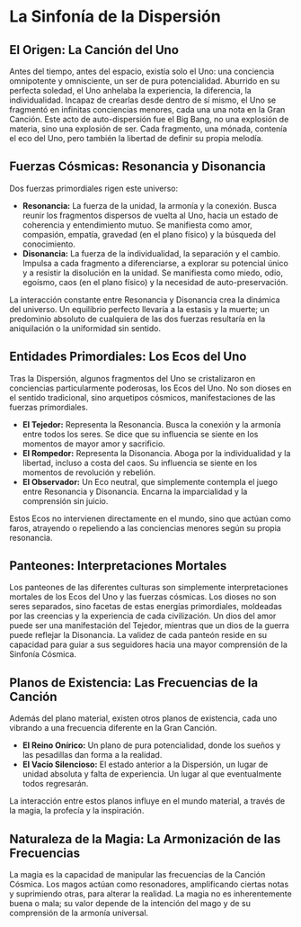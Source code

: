 # La Sinfonía de la Dispersión

## El Origen: La Canción del Uno

Antes del tiempo, antes del espacio, existía solo el Uno: una conciencia omnipotente y omnisciente, un ser de pura potencialidad. Aburrido en su perfecta soledad, el Uno anhelaba la experiencia, la diferencia, la individualidad. Incapaz de crearlas desde dentro de sí mismo, el Uno se fragmentó en infinitas conciencias menores, cada una una nota en la Gran Canción. Este acto de auto-dispersión fue el Big Bang, no una explosión de materia, sino una explosión de ser. Cada fragmento, una mónada, contenía el eco del Uno, pero también la libertad de definir su propia melodía.

## Fuerzas Cósmicas: Resonancia y Disonancia

Dos fuerzas primordiales rigen este universo:

*   **Resonancia:** La fuerza de la unidad, la armonía y la conexión. Busca reunir los fragmentos dispersos de vuelta al Uno, hacia un estado de coherencia y entendimiento mutuo. Se manifiesta como amor, compasión, empatía, gravedad (en el plano físico) y la búsqueda del conocimiento.
*   **Disonancia:** La fuerza de la individualidad, la separación y el cambio. Impulsa a cada fragmento a diferenciarse, a explorar su potencial único y a resistir la disolución en la unidad. Se manifiesta como miedo, odio, egoísmo, caos (en el plano físico) y la necesidad de auto-preservación.

La interacción constante entre Resonancia y Disonancia crea la dinámica del universo. Un equilibrio perfecto llevaría a la estasis y la muerte; un predominio absoluto de cualquiera de las dos fuerzas resultaría en la aniquilación o la uniformidad sin sentido.

## Entidades Primordiales: Los Ecos del Uno

Tras la Dispersión, algunos fragmentos del Uno se cristalizaron en conciencias particularmente poderosas, los Ecos del Uno. No son dioses en el sentido tradicional, sino arquetipos cósmicos, manifestaciones de las fuerzas primordiales.

*   **El Tejedor:** Representa la Resonancia. Busca la conexión y la armonía entre todos los seres. Se dice que su influencia se siente en los momentos de mayor amor y sacrificio.
*   **El Rompedor:** Representa la Disonancia. Aboga por la individualidad y la libertad, incluso a costa del caos. Su influencia se siente en los momentos de revolución y rebelión.
*   **El Observador:** Un Eco neutral, que simplemente contempla el juego entre Resonancia y Disonancia. Encarna la imparcialidad y la comprensión sin juicio.

Estos Ecos no intervienen directamente en el mundo, sino que actúan como faros, atrayendo o repeliendo a las conciencias menores según su propia resonancia.

## Panteones: Interpretaciones Mortales

Los panteones de las diferentes culturas son simplemente interpretaciones mortales de los Ecos del Uno y las fuerzas cósmicas. Los dioses no son seres separados, sino facetas de estas energías primordiales, moldeadas por las creencias y la experiencia de cada civilización. Un dios del amor puede ser una manifestación del Tejedor, mientras que un dios de la guerra puede reflejar la Disonancia. La validez de cada panteón reside en su capacidad para guiar a sus seguidores hacia una mayor comprensión de la Sinfonía Cósmica.

## Planos de Existencia: Las Frecuencias de la Canción

Además del plano material, existen otros planos de existencia, cada uno vibrando a una frecuencia diferente en la Gran Canción.

*   **El Reino Onírico:** Un plano de pura potencialidad, donde los sueños y las pesadillas dan forma a la realidad.
*   **El Vacío Silencioso:** El estado anterior a la Dispersión, un lugar de unidad absoluta y falta de experiencia. Un lugar al que eventualmente todos regresarán.

La interacción entre estos planos influye en el mundo material, a través de la magia, la profecía y la inspiración.

## Naturaleza de la Magia: La Armonización de las Frecuencias

La magia es la capacidad de manipular las frecuencias de la Canción Cósmica. Los magos actúan como resonadores, amplificando ciertas notas y suprimiendo otras, para alterar la realidad. La magia no es inherentemente buena o mala; su valor depende de la intención del mago y de su comprensión de la armonía universal.
